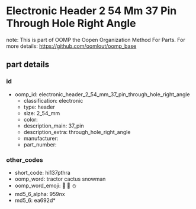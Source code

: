 # Electronic Header 2 54 Mm 37 Pin Through Hole Right Angle  

note: This is part of OOMP the Oopen Organization Method For Parts. For more details: https://github.com/oomlout/oomp_base

##  part details





### id
* oomp_id: electronic_header_2_54_mm_37_pin_through_hole_right_angle
  * classification: electronic
  * type: header
  * size: 2_54_mm
  * color: 
  * description_main: 37_pin
  * description_extra: through_hole_right_angle
  * manufacturer: 
  * part_number: 

### other_codes
* short_code: hi137pthra
* oomp_word: tractor cactus snowman
* oomp_word_emoji: :tractor: :cactus: :snowman:
* md5_6_alpha: 959nx
* md5_6: ea692d* 